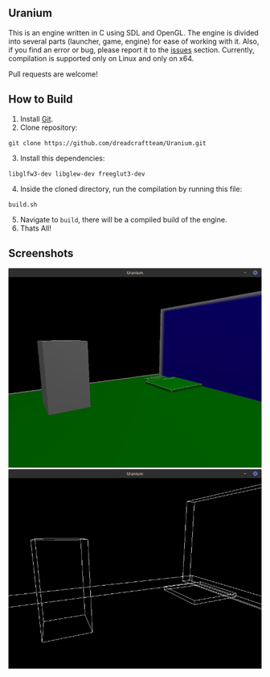 ## Uranium
This is an engine written in C using SDL and OpenGL. The engine is divided into several parts (launcher, game, engine) for ease of working with it. Also, if you find an error or bug, please report it to the [issues](https://github.com/dreadcraftteam/Uranium/issues) section. Currently, compilation is supported only on Linux and only on x64.


Pull requests are welcome!

## How to Build
1. Install [Git](https://git-scm.com/).
2. Clone repository:
```
git clone https://github.com/dreadcraftteam/Uranium.git
```
3. Install this dependencies:
```
libglfw3-dev libglew-dev freeglut3-dev
```
4. Inside the cloned directory, run the compilation by running this file:
```
build.sh
```
5. Navigate to `build`, there will be a compiled build of the engine.
6. Thats All!

## Screenshots
![Image1](image1.png "Image 1")
![Image2](image2.png "Image 2")
